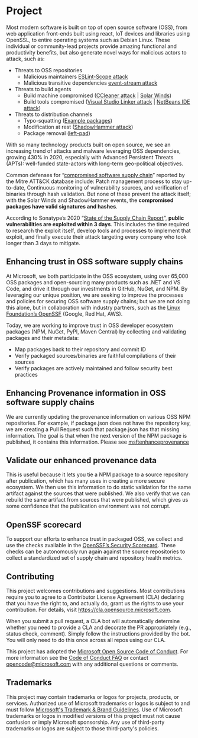 # Project

Most modern software is built on top of open source software (OSS), from web application front-ends built using react, IoT devices and libraries using OpenSSL, to entire operating systems such as Debian Linux.  These individual or community-lead projects provide amazing functional and productivity benefits, but also generate novel ways for malicious actors to attack, such as:
* Threats to OSS repositories
    * Malicious maintainers [ESLint-Scope attack](https://eslint.org/blog/2018/07/postmortem-for-malicious-package-publishes)
    *   Malicious transitive dependencies [event-stream attack](https://blog.npmjs.org/post/180565383195/details-about-the-event-stream-incident)
*	Threats to build agents
    *	Build machine compromised ([CCleaner attack](https://www.wired.com/story/inside-the-unnerving-supply-chain-attack-that-corrupted-ccleaner/) | [Solar Winds](https://www.solarwinds.com/securityadvisory))
    *   Build tools compromised ([Visual Studio Linker attack](https://medium.com/faun/zombie-infestation-software-developer-tools-the-ms-visual-studio-attack-7fc8cd257eb9) | [NetBeans IDE attack](https://securitylab.github.com/research/octopus-scanner-malware-open-source-supply-chain))
*	Threats to distribution channels
    *	Typo-squatting ([Example packages](https://latesthackingnews.com/2020/10/11/malicious-npm-packages-published-users-data-on-github-page/))
    *	Modification at rest ([ShadowHammer attack](https://securelist.com/operation-shadowhammer-a-high-profile-supply-chain-attack/90380/1))
    *	Package removal ([left-pad](https://www.theregister.com/2016/03/23/npm_left_pad_chaos/))

With so many technology products built on open source, we see an increasing trend of attacks and malware leveraging OSS dependencies, growing 430% in 2020, especially with Advanced Persistent Threats (APTs): well-funded state-actors with long-term geo-political objectives.

Common defenses for “[compromised software supply chain](https://attack.mitre.org/techniques/T1195/002/)” reported by the Mitre ATT&CK database include: Patch management process to stay up-to-date, Continuous monitoring of vulnerability sources, and verification of binaries through hash validation.  But none of these prevent the attack itself; with the Solar Winds and ShadowHammer events, the **compromised packages have valid signatures and hashes**.

According to Sonatype’s 2020 “[State of the Supply Chain Report](https://www.sonatype.com/resources/white-paper-state-of-the-software-supply-chain-2020)”, **public vulnerabilities are exploited within 3 days**.  This includes the time required to research the exploit itself, develop tools and processes to implement that exploit, and finally execute their attack targeting every company who took longer than 3 days to mitigate.  

## Enhancing trust in OSS software supply chains
At Microsoft, we both participate in the OSS ecosystem, using over 65,000 OSS packages and open-sourcing many products such as .NET and VS Code, and drive it through our investments in GitHub, NuGet, and NPM.   By leveraging our unique position, we are seeking to improve the processes and policies for securing OSS software supply chains; but we are not doing this alone, but in collaboration with industry partners, such as the [Linux Foundation’s OpenSSF](https://openssf.org/) (Google, Red Hat, AWS).

Today, we are working to improve trust in OSS developer ecosystem packages (NPM, NuGet, PyPI, Maven Central) by collecting and validating packages and their metadata:
*	Map packages back to their repository and commit ID
*	Verify packaged sources/binaries are faithful compilations of their sources
*	Verify packages are actively maintained and follow security best practices

## Enhancing Provenance information in OSS software supply chains
We are currently updating the provenance information on various OSS NPM repositories. For example, if package.json does not have the repository key, we are creating a Pull Request such that package.json has that missing information. The goal is that when the next version of the NPM package is published, it contains this information. Please see [msftenhanceprovenance](https://github.com/msftenhanceprovenance.)

## Validate our enhanced provenance data
This is useful because it lets you tie a NPM package to a source repository after publication, which has many uses in creating a more secure ecosystem. We then use this information to do static validation for the same artifact against the sources that were published. We also verify that we can rebuild the same artifact from sources that were published, which gives us some confidence that the publication environment was not corrupt.

## OpenSSF scorecard
To support our efforts to enhance trust in packaged OSS, we collect and use the checks available in the [OpenSSF’s Security Scorecard](https://security.googleblog.com/2021/06/introducing-slsa-end-to-end-framework.html).  These checks can be autonomously run again against the source repositories to collect a standardized set of supply chain and repository health metrics.

## Contributing

This project welcomes contributions and suggestions.  Most contributions require you to agree to a
Contributor License Agreement (CLA) declaring that you have the right to, and actually do, grant us
the rights to use your contribution. For details, visit https://cla.opensource.microsoft.com.

When you submit a pull request, a CLA bot will automatically determine whether you need to provide
a CLA and decorate the PR appropriately (e.g., status check, comment). Simply follow the instructions
provided by the bot. You will only need to do this once across all repos using our CLA.

This project has adopted the [Microsoft Open Source Code of Conduct](https://opensource.microsoft.com/codeofconduct/).
For more information see the [Code of Conduct FAQ](https://opensource.microsoft.com/codeofconduct/faq/) or
contact [opencode@microsoft.com](mailto:opencode@microsoft.com) with any additional questions or comments.

## Trademarks

This project may contain trademarks or logos for projects, products, or services. Authorized use of Microsoft 
trademarks or logos is subject to and must follow 
[Microsoft's Trademark & Brand Guidelines](https://www.microsoft.com/en-us/legal/intellectualproperty/trademarks/usage/general).
Use of Microsoft trademarks or logos in modified versions of this project must not cause confusion or imply Microsoft sponsorship.
Any use of third-party trademarks or logos are subject to those third-party's policies.

